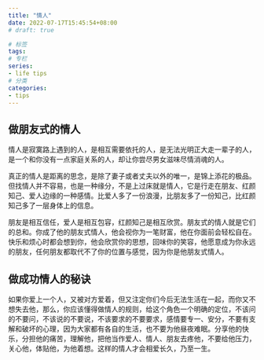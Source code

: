 ```yaml
---
title: "情人"
date: 2022-07-17T15:45:54+08:00
# draft: true

# 标签
tags:
# 专栏
series:
- life tips
# 分类
categories:
- tips
---
```


## 做朋友式的情人

情人是寂寞路上遇到的人，是相互需要依托的人，是无法光明正大走一辈子的人，是一个和你没有一点家庭关系的人，却让你尝尽男女滋味尽情消魂的人。

真正的情人是距离的思念，是除了妻子或者丈夫以外的唯一，是锦上添花的极品。但找情人并不容易，也是一种缘分，不是上过床就是情人，它是行走在朋友、红颜知己、爱人边缘的一种感情。比爱人多了一份浪漫，比朋友多了一份知己，比红颜知己多了一层身体上的信息。

朋友是相互信任，爱人是相互包容，红颜知己是相互欣赏。朋友式的情人就是它们的总和。你成了他的朋友式情人，他会视你为一笔财富，他在你面前会轻松自在。快乐和烦心时都会想到你，他会欣赏你的思想，回味你的笑容，他愿意成为你永远的朋友，任何朋友都取代不了你的位置与感觉，因为你是他朋友式情人。
 
## 做成功情人的秘诀

如果你爱上一个人，又被对方爱着，但又注定你们今后无法生活在一起，而你又不想失去他，那么，你应该懂得做情人的规则，给这个角色一个明确的定位，不该问的不要问，不该说的不要说，不该要求的不要要求，感情要专一、安分，不要有支解和破坏的心理，因为大家都有各自的生活，也不要为他昼夜难眠。分享他的快乐，分担他的痛苦，理解他，把他当作爱人、情人、朋友去疼他，不要给他压力，关心他，体贴他，为他着想。这样的情人才会相爱长久，乃至一生。